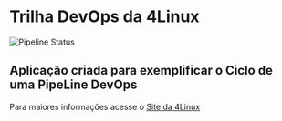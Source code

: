 # Trilha DevOps da 4Linux

<!-- Altere a Flag abaixo com sua URL do seu usuário do Github -->

![Pipeline Status](https://github.com/victor-cleber/DevOpsLab-HelloWorld/actions/workflows/pipeline.yml/badge.svg) 


## Aplicação criada para exemplificar o Ciclo de uma PipeLine DevOps


Para maiores informações acesse o [Site da 4Linux](https://www.4linux.com.br/cursos/devops)
